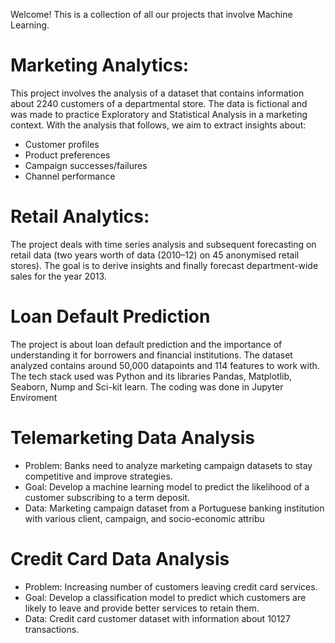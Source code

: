 Welcome! This is a collection of all our projects that involve Machine Learning.

# Marketing Analytics:

This project involves the analysis of a dataset that contains information about 2240 customers of a departmental store. The data is fictional and was made to practice Exploratory and Statistical Analysis in a marketing context. With the analysis that follows, we aim to extract insights about:

+ Customer profiles
+ Product preferences
+ Campaign successes/failures
+ Channel performance


# Retail Analytics:

The project deals with time series analysis and subsequent forecasting on retail data (two years worth of data (2010–12) on 45 anonymised retail stores). The goal is to derive insights and finally forecast department-wide sales for the year 2013.


# Loan Default Prediction

The project is about loan default prediction and the importance of understanding it for borrowers and financial institutions. The dataset analyzed contains around 50,000 datapoints and 114 features to work with. The tech stack used was Python and its libraries Pandas, Matplotlib, Seaborn, Nump and Sci-kit learn. The coding was done in Jupyter Enviroment


# Telemarketing Data Analysis

+ Problem: Banks need to analyze marketing campaign datasets to stay competitive and improve strategies.
+ Goal: Develop a machine learning model to predict the likelihood of a customer subscribing to a term deposit.
+ Data: Marketing campaign dataset from a Portuguese banking institution with various client, campaign, and socio-economic attribu

# Credit Card Data Analysis

+ Problem: Increasing number of customers leaving credit card services.
+ Goal: Develop a classification model to predict which customers are likely to leave and provide better services to retain them.
+ Data: Credit card customer dataset with information about 10127 transactions.
